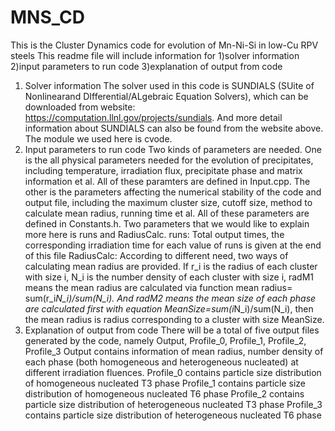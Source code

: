 # MNS_CD
This is the Cluster Dynamics code for evolution of Mn-Ni-Si in low-Cu RPV steels
This readme file will include information for 1)solver information 2)input parameters to run code 3)explanation of output from code
1) Solver information
   The solver used in this code is SUNDIALS (SUite of Nonlinearand DIfferential/ALgebraic Equation Solvers), which can be downloaded from website: https://computation.llnl.gov/projects/sundials. And more detail information about SUNDIALS can also be found from the website above. The module we used here is cvode.
2) Input parameters to run code
   Two kinds of parameters are needed. 
   One is the all physical parameters needed for the evolution of precipitates, including temperature, irradiation flux, precipitate phase and matrix information et al. All of these paramters are defined in Input.cpp.
   The other is the parameters affecting the numerical stability of the code and output file, including the maximum cluster size, cutoff size, method to calculate mean radius, running time et al. All of these parameters are defined in Constants.h. Two parameters that we would like to explain more here is runs and RadiusCalc.
   runs: Total output times, the corresponding irradiation time for each value of runs is given at the end of this file
   RadiusCalc: According to different need, two ways of calculating mean radius are provided. If r_i is the radius of each cluster with size i, N_i is the number density of each cluster with size i, radM1 means the mean radius are calculated via function mean radius= sum(r_i*N_i)/sum(N_i). And radM2 means the mean size of each phase are calculated first with equation MeanSize=sum(i*N_i)/sum(N_i), then the mean radius is radius corresponding to a cluster with size MeanSize.
3) Explanation of output from code
   There will be a total of five output files generated by the code, namely Output, Profile_0, Profile_1, Profile_2, Profile_3
   Output contains information of mean radius, number density of each phase (both homogeneous and heterogeneous nucleated) at different irradiation fluences.
   Profile_0 contains particle size distribution of homogeneous nucleated T3 phase 
   Profile_1 contains particle size distribution of homogeneous nucleated T6 phase 
   Profile_2 contains particle size distribution of heterogeneous nucleated T3 phase 
   Profile_3 contains particle size distribution of heterogeneous nucleated T6 phase 
